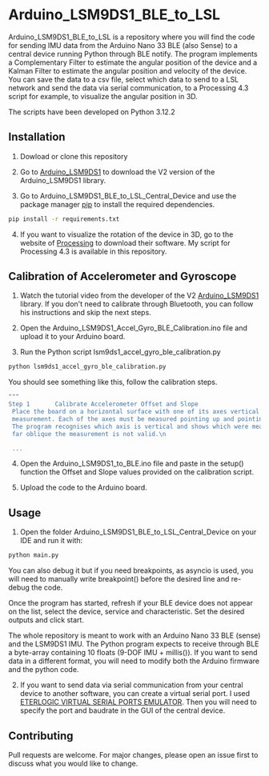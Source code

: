 # Arduino_LSM9DS1_BLE_to_LSL

Arduino_LSM9DS1_BLE_to_LSL is a repository where you will find the code for sending IMU data from the Arduino Nano 33 BLE (also Sense) to a central device running Python through BLE notify. The program implements a Complementary Filter to estimate the angular position of the device and a Kalman Filter to estimate the angular position and velocity of the device. You can save the data to a csv file,  select which data to send to a LSL network and send the data via serial communication, to a Processing 4.3 script for example, to visualize the angular position in 3D.

The scripts have been developed on Python 3.12.2

## Installation
1. Dowload or clone this repository
2. Go to [Arduino_LSM9DS1](https://github.com/FemmeVerbeek/Arduino_LSM9DS1) to download the V2 version of the Arduino_LSM9DS1 library.

3. Go to Arduino_LSM9DS1_BLE_to_LSL_Central_Device and use the package manager [pip](https://pip.pypa.io/en/stable/) to install the required dependencies.

```bash
pip install -r requirements.txt
```
4. If you want to visualize the rotation of the device in 3D, go to the website of [Processing](https://processing.org/download) to download their software. My script for Processing 4.3 is available in this repository.
## Calibration of Accelerometer and Gyroscope
1. Watch the tutorial video from the developer of the V2 [Arduino_LSM9DS1](https://github.com/FemmeVerbeek/Arduino_LSM9DS1) library.
If you don't need to calibrate through Bluetooth, you can follow his instructions and skip the next steps.

2. Open the Arduino_LSM9DS1_Accel_Gyro_BLE_Calibration.ino file and upload it to your Arduino board.

3. Run the Python script lsm9ds1_accel_gyro_ble_calibration.py
```bash
python lsm9ds1_accel_gyro_ble_calibration.py
```
You should see something like this, follow the calibration steps.
```bash
"""
Step 1       Calibrate Accelerometer Offset and Slope
 Place the board on a horizontal surface with one of its axes vertical and hit enter to start a calibration
 measurement. Each of the axes must be measured pointing up and pointing down, so a total of 6 measurements.
 The program recognises which axis is vertical and shows which were measured successfully. If the angle is too
 far oblique the measurement is not valid.\n  

 ...
```
4. Open the Arduino_LSM9DS1_to_BLE.ino file and paste in the setup() function the Offset and Slope values provided on the calibration script.

5. Upload the code to the Arduino board.

## Usage
1. Open the folder Arduino_LSM9DS1_BLE_to_LSL_Central_Device on your IDE and run it with:
```bash
python main.py
```
You can also debug it but if you need breakpoints, as asyncio is used, you will need to manually write breakpoint() before the desired line and re-debug the code.

Once the program has started, refresh if your BLE device does not appear on the list, select the device, service and characteristic. Set the desired outputs and click start.

The whole repository is meant to work with an Arduino Nano 33 BLE (sense) and the LSM9DS1 IMU. The Python program expects to receive through BLE a byte-array containing 10 floats (9-DOF IMU + millis()). If you want to send data in a different format, you will need to modify both the Arduino firmware and the python code.

2. If you want to send data via serial communication from your central device to another software, you can create a virtual serial port. I used [ETERLOGIC VIRTUAL SERIAL PORTS EMULATOR](https://eterlogic.com/Products.VSPE.html). Then you will need to specify the port and baudrate in the GUI of the central device.

## Contributing
Pull requests are welcome. For major changes, please open an issue first
to discuss what you would like to change.
